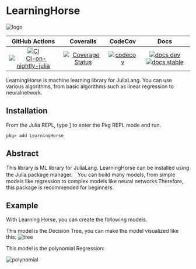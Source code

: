 # LearningHorse

![logo](https://user-images.githubusercontent.com/76277264/105711246-a16efc00-5f5b-11eb-9e1e-e93955250bd8.png)

|GitHub Actions|Coveralls|CodeCov|Docs|
|:------------:|:-----:|:------:|:--------:|
|[![CI][CI-img]](CI-url) [![CI-on-nightly-julia][on-nightly-img]](on-nightly-url)|[![Coverage Status][coveralls-img]][coveralls-url]|[![codecov][codecov-img]][codecov-url]|[![docs dev][docs-dev-img]][docs-dev-url] [![docs stable][docs-stable-img]][docs-stable-url]|

LearningHorse is machine learning library for JuliaLang. You can use various algorithms, from basic algorithms such as linear regression to neuralnetwork.

## Installation
From the Julia REPL, type ] to enter the Pkg REPL mode and run.
```@example
pkg> add LearningHorse
```

## Abstract
This library is ML library for JuliaLang. LearningHorse can be installed using the Julia package manager.　You can build many models, from simple models like regression to complex models like neural networks.Therefore, this package is recommended for beginners.

## Example
With Learning Horse, you can create the following models.

This model is the Decision Tree, you can make the model visualized like this:
![tree](https://user-images.githubusercontent.com/76277264/144227810-035b0f07-6242-4cf3-9280-af9df17a6d6e.png)


This model is the polynomial Regression:

![polynomial](https://user-images.githubusercontent.com/76277264/144227907-c8f86ba4-afae-416a-ac30-a8ad1eff149c.png)


[CI-img]: https://github.com/MommaWatasu/LearningHorse.jl/actions/workflows/CI.yml/badge.svg
[CI-url]: https://github.com/MommaWatasu/LearningHorse.jl/actions/workflows/CI.yml

[on-nightly-img]: https://github.com/MommaWatasu/LearningHorse.jl/actions/workflows/on-nightly.yml/badge.svg
[on-nightly-url]: https://github.com/MommaWatasu/LearningHorse.jl/actions/workflows/on-nightly.yml

[coveralls-img]: https://coveralls.io/repos/github/MommaWatasu/LearningHorse.jl/badge.svg?branch=master
[coveralls-url]: https://coveralls.io/github/MommaWatasu/LearningHorse.jl?branch=master

[codecov-img]: https://codecov.io/gh/MommaWatasu/LearningHorse.jl/branch/master/graph/badge.svg?token=x7YKbXMjPE
[codecov-url]: https://codecov.io/gh/MommaWatasu/LearningHorse.jl

[docs-dev-img]: https://img.shields.io/badge/docs-dev-blue.svg
[docs-dev-url]: https://mommawatasu.github.io/LearningHorse.jl/dev

[docs-stable-img]: https://img.shields.io/badge/docs-stable-blue.svg
[docs-stable-url]: https://mommawatasu.github.io/LearningHorse.jl/dev